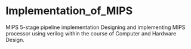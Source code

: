 # Implementation_of_MIPS
MIPS 5-stage pipeline implementation
Designing and implementing MIPS processor using verilog within the course of Computer and Hardware Design. 
